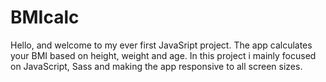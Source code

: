 # BMIcalc

Hello, and welcome to my ever first JavaSript project. 
The app calculates your BMI based on height, weight and age. In this project i mainly focused on JavaScript, Sass and making the app responsive to all screen sizes.
